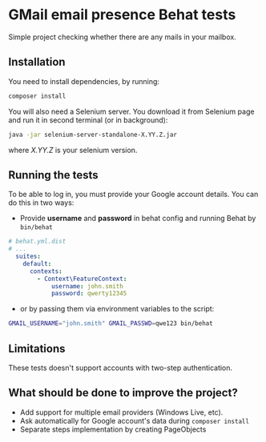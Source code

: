 # GMail email presence Behat tests
Simple project checking whether there are any mails in your mailbox.

## Installation

You need to install dependencies, by running:

```sh
composer install
```

You will also need a Selenium server. You download it from Selenium page and run it in second terminal (or in background):

```sh
java -jar selenium-server-standalone-X.YY.Z.jar 
```

where *X.YY.Z* is your selenium version.

## Running the tests
To be able to log in, you must provide your Google account details. You can do this in two ways:

* Provide **username** and **password** in behat config and running Behat by `bin/behat`

```yaml
# behat.yml.dist
# ...
  suites:
    default:
      contexts:
        - Context\FeatureContext:
            username: john.smith
            password: qwerty12345
```

* or by passing them via environment variables to the script:

```sh
GMAIL_USERNAME="john.smith" GMAIL_PASSWD=qwe123 bin/behat
```

## Limitations
These tests doesn't support accounts with two-step authentication. 

## What should be done to improve the project?
* Add support for multiple email providers (Windows Live, etc). 
* Ask automatically for Google account's data during `composer install`
* Separate steps implementation by creating PageObjects
